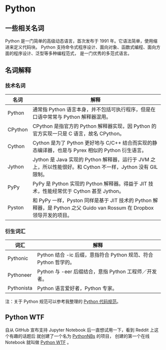 # Python

## 一些相关名词

Python 是一门简单的高级动态语言，首次发布于 1991 年。它语法简单，使用缩进来定义代码块。
Python 支持命令式程序设计、面向对象、函数式编程、面向方面的程序设计、泛型等多种编程范式，
是一门优秀的多范式语言。


## 名词解释

### 技术名词

名词	|  解释
--------|----------
Python  | 通常指 Python 语言本身，并不包括可执行程序，但是在口语中常常与 Python 解释器混用。
CPython | CPython 是指官方的 Python 解释器实现，因 Python 的官方实现一只是 C 语言，故名 CPython。
Cython  | Cython 是为了 Python 更好地与 C/C++ 结合而实现的静态编译器，也是与 Pyrex 相似的 Python 衍生语言。
Jython  | Jython 是 Java 实现的 Python 解释器，运行于 JVM 之上，所以性能很好。和 Cython 不一样，Jython 没有 GIL 限制。
PyPy 	| PyPy 是 Python 实现的 Python 解释器。得益于 JIT 技术，性能经常优于 Cython 甚至 Jython。
Pyston 	| 和 PyPy 一样，Pyston 同样是基于 JIT 技术的 Python 解释器，是 Python 之父 Guido van Rossum 在 Dropbox 领导开发的项目。

### 衍生词汇

词汇 		| 解释
------------|-----------
Pythonic 	| Python 结合 -ic 后缀，意指符合 Python 规范、符合 Python 哲学的。
Pythoneer 	| Python 与 -eer 后缀结合，意指 Python 工程师／开发者。
Pythonista 	| Python 语言爱好者，Python 专家。


注：关于 Python 规范可以参考我整理的 [Python 代码规范](http://blog.windrunner.info/pages/style-guide.html#python)。


## Python WTF

自从 GitHub 宣布支持 Jupyter Notebook 后一直想试用一下，看到 Reddit 上这个有趣的话题后
就创建了一个名为 [PythonNBs](https://github.com/kxxoling/PythonNBs/) 的项目，
创建的第一个在线 Notebook 就叫做 [Python WTF](https://github.com/kxxoling/PythoNBs/blob/master/WTF.ipynb) 。


